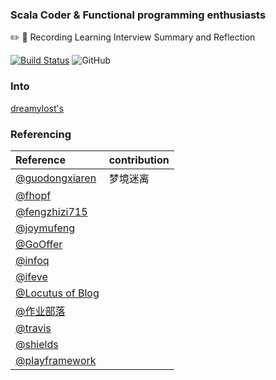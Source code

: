 ### Scala Coder & Functional programming enthusiasts

:pencil2: :memo:  Recording Learning  Interview   Summary and Reflection

[![Build Status](https://travis-ci.org/jxnu-liguobin/cs-summary-reflection.svg?branch=master)](https://travis-ci.org/jxnu-liguobin/cs-summary-reflection)
![GitHub](https://img.shields.io/github/license/jxnu-liguobin/cs-summary-reflection.svg)

### Into

[dreamylost's](https://github.com/jxnu-liguobin/cs-summary-reflection/tree/master/src/main/java/cn/edu/jxnu)

### Referencing

| Reference | contribution |
| :--- | :--- |
| [@guodongxiaren](https://github.com/guodongxiaren/README) | 梦境迷离 |
| [@fhopf](https://github.com/fhopf/akka-crawler-example) |  |
| [@fengzhizi715](https://github.com/fengzhizi715/ProxyPool) |  |
| [@joymufeng](https://github.com/joymufeng) |  |
| [@GoOffer](https://github.com/liuenci/GoOffer) |  |
| [@infoq](https://www.infoq.cn) |  |
| [@ifeve](http://ifeve.com/)  |  |
| [@Locutus of Blog](http://blog.locut.us/2008/01/12/a-decent-stand-alone-java-bloom-filter-implementation/) |  |
| [@作业部落](https://www.zybuluo.com) | |
| [@travis](https://travis-ci.org/) |  |
| [@shields](https://shields.io/) |  |
| [@playframework](https://www.playframework.com) | |